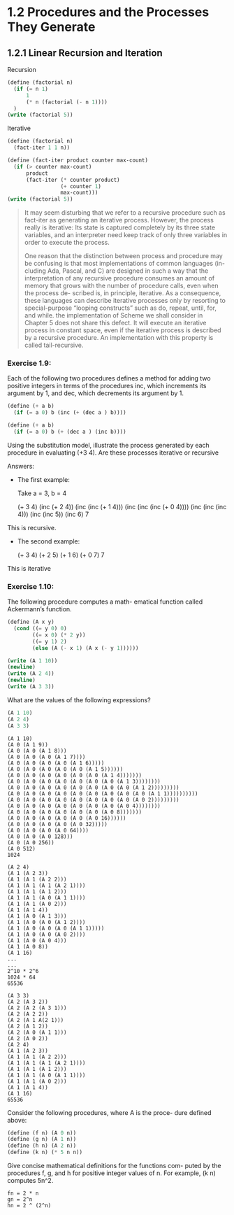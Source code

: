 # 1.2 Procedures and the Processes They Generate


## 1.2.1 Linear Recursion and Iteration

Recursion

```scheme
(define (factorial n)
  (if (= n 1)
      1
      (* n (factorial (- n 1))))
  )
(write (factorial 5))
```

Iterative

```scheme
(define (factorial n)
  (fact-iter 1 1 n))

(define (fact-iter product counter max-count)
  (if (> counter max-count)
      product
      (fact-iter (* counter product)
                 (+ counter 1)
                 max-count)))
(write (factorial 5))
```

> It may seem disturbing that we refer to a recursive procedure such as fact-iter as generating an iterative process. However, the process really is iterative: Its state is captured completely by its three state variables, and an interpreter need keep track of only three variables in order to execute the process.
> 
> One reason that the distinction between process and procedure may be confusing is that most implementations of common languages (in- cluding Ada, Pascal, and C) are designed in such a way that the interpretation of any recursive procedure consumes an amount of memory that grows with the number of procedure calls, even when the process de- scribed is, in principle, iterative. As a consequence, these languages can describe iterative processes only by resorting to special-purpose “looping constructs” such as do, repeat, until, for, and while. the implementation of Scheme we shall consider in Chapter 5 does not share this defect. It will execute an iterative process in constant space, even if the iterative process is described by a recursive procedure. An implementation with this property is called tail-recursive.

### Exercise 1.9:

Each of the following two procedures defines a method for adding two positive integers in terms of the procedures inc, which increments its argument by 1, and dec, which decrements its argument by 1.

```scheme
(define (+ a b)
  (if (= a 0) b (inc (+ (dec a ) b))))

(define (+ a b)
  (if (= a 0) b (+ (dec a ) (inc b))))
```

Using the substitution model, illustrate the process generated by each procedure in evaluating (+3 4). Are these processes iterative or recursive

Answers:

-   The first example:

    Take a = 3, b = 4
    
    (+ 3 4)
    (inc (+ 2 4))
    (inc (inc (+ 1 4)))
    (inc (inc (inc (+ 0 4))))
    (inc (inc (inc 4)))
    (inc (inc 5))
    (inc 6)
    7

This is recursive.

-   The second example:

    (+ 3 4)
    (+ 2 5)
    (+ 1 6)
    (+ 0 7)
    7

This is iterative

### Exercise 1.10:

The following procedure computes a math- ematical function called Ackermann’s function.

```scheme
(define (A x y)
  (cond ((= y 0) 0)
        ((= x 0) (* 2 y))
        ((= y 1) 2)
        (else (A (- x 1) (A x (- y 1))))))

(write (A 1 10))
(newline)
(write (A 2 4))
(newline)
(write (A 3 3))
```

What are the values of the following expressions?

```scheme
(A 1 10)
(A 2 4)
(A 3 3)
```

    (A 1 10)
    (A 0 (A 1 9))
    (A 0 (A 0 (A 1 8)))
    (A 0 (A 0 (A 0 (A 1 7))))
    (A 0 (A 0 (A 0 (A 0 (A 1 6)))))
    (A 0 (A 0 (A 0 (A 0 (A 0 (A 1 5))))))
    (A 0 (A 0 (A 0 (A 0 (A 0 (A 0 (A 1 4)))))))
    (A 0 (A 0 (A 0 (A 0 (A 0 (A 0 (A 0 (A 1 3))))))))
    (A 0 (A 0 (A 0 (A 0 (A 0 (A 0 (A 0 (A 0 (A 1 2)))))))))
    (A 0 (A 0 (A 0 (A 0 (A 0 (A 0 (A 0 (A 0 (A 0 (A 1 1))))))))))
    (A 0 (A 0 (A 0 (A 0 (A 0 (A 0 (A 0 (A 0 (A 0 2)))))))))
    (A 0 (A 0 (A 0 (A 0 (A 0 (A 0 (A 0 (A 0 4))))))))
    (A 0 (A 0 (A 0 (A 0 (A 0 (A 0 (A 0 8)))))))
    (A 0 (A 0 (A 0 (A 0 (A 0 (A 0 16))))))
    (A 0 (A 0 (A 0 (A 0 (A 0 32)))))
    (A 0 (A 0 (A 0 (A 0 64))))
    (A 0 (A 0 (A 0 128)))
    (A 0 (A 0 256))
    (A 0 512)
    1024

    (A 2 4)
    (A 1 (A 2 3))
    (A 1 (A 1 (A 2 2)))
    (A 1 (A 1 (A 1 (A 2 1))))
    (A 1 (A 1 (A 1 2)))
    (A 1 (A 1 (A 0 (A 1 1))))
    (A 1 (A 1 (A 0 2)))
    (A 1 (A 1 4))
    (A 1 (A 0 (A 1 3)))
    (A 1 (A 0 (A 0 (A 1 2))))
    (A 1 (A 0 (A 0 (A 0 (A 1 1)))))
    (A 1 (A 0 (A 0 (A 0 2))))
    (A 1 (A 0 (A 0 4)))
    (A 1 (A 0 8))
    (A 1 16)
    ...
    ...
    2^10 * 2^6
    1024 * 64
    65536

    (A 3 3)
    (A 2 (A 3 2))
    (A 2 (A 2 (A 3 1)))
    (A 2 (A 2 2))
    (A 2 (A 1 A(2 1)))
    (A 2 (A 1 2))
    (A 2 (A 0 (A 1 1)))
    (A 2 (A 0 2))
    (A 2 4)
    (A 1 (A 2 3))
    (A 1 (A 1 (A 2 2)))
    (A 1 (A 1 (A 1 (A 2 1))))
    (A 1 (A 1 (A 1 2)))
    (A 1 (A 1 (A 0 (A 1 1))))
    (A 1 (A 1 (A 0 2)))
    (A 1 (A 1 4))
    (A 1 16)
    65536

Consider the following procedures, where A is the proce- dure defined above:

```scheme
(define (f n) (A 0 n)) 
(define (g n) (A 1 n)) 
(define (h n) (A 2 n)) 
(define (k n) (* 5 n n))
```

Give concise mathematical definitions for the functions com- puted by the procedures f, g, and h for positive integer values of n. For example, (k n) computes 5n^2.

    fn = 2 * n
    gn = 2^n
    hn = 2 ^ (2^n)
